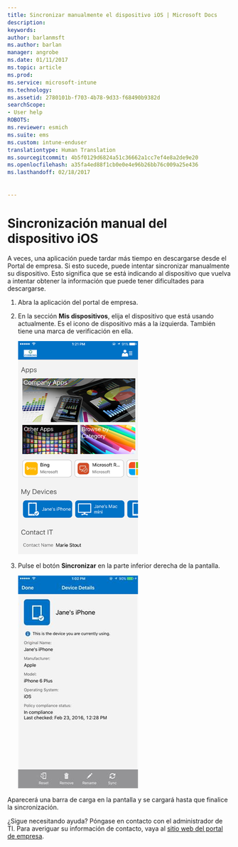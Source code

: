 ```yaml
---
title: Sincronizar manualmente el dispositivo iOS | Microsoft Docs
description: 
keywords: 
author: barlanmsft
ms.author: barlan
manager: angrobe
ms.date: 01/11/2017
ms.topic: article
ms.prod: 
ms.service: microsoft-intune
ms.technology: 
ms.assetid: 2780101b-f703-4b78-9d33-f68490b9382d
searchScope:
- User help
ROBOTS: 
ms.reviewer: esmich
ms.suite: ems
ms.custom: intune-enduser
translationtype: Human Translation
ms.sourcegitcommit: 4b5f0129d6824a51c36662a1cc7ef4e8a2de9e20
ms.openlocfilehash: a35fa4ed88f1cb0e0e4e96b26bb76c009a25e436
ms.lasthandoff: 02/18/2017


---
```



# <a name="sync-your-ios-device-manually"></a>Sincronización manual del dispositivo iOS

A veces, una aplicación puede tardar más tiempo en descargarse desde el Portal de empresa. Si esto sucede, puede intentar sincronizar manualmente su dispositivo. Esto significa que se está indicando al dispositivo que vuelva a intentar obtener la información que puede tener dificultades para descargarse.

1. Abra la aplicación del portal de empresa.

2. En la sección **Mis dispositivos**, elija el dispositivo que está usando actualmente. Es el icono de dispositivo más a la izquierda. También tiene una marca de verificación en ella.

    ![Pantalla del dispositivo con la sección Mis dispositivos](./media/ios-sync-1-comp-portal-apps.png)

3. Pulse el botón **Sincronizar** en la parte inferior derecha de la pantalla.

    ![Detalles del dispositivo con el botón Sincronizar](./media/ios-sync-2-sync-button.png)

Aparecerá una barra de carga en la pantalla y se cargará hasta que finalice la sincronización.

¿Sigue necesitando ayuda? Póngase en contacto con el administrador de TI. Para averiguar su información de contacto, vaya al [sitio web del portal de empresa](http://portal.manage.microsoft.com).

